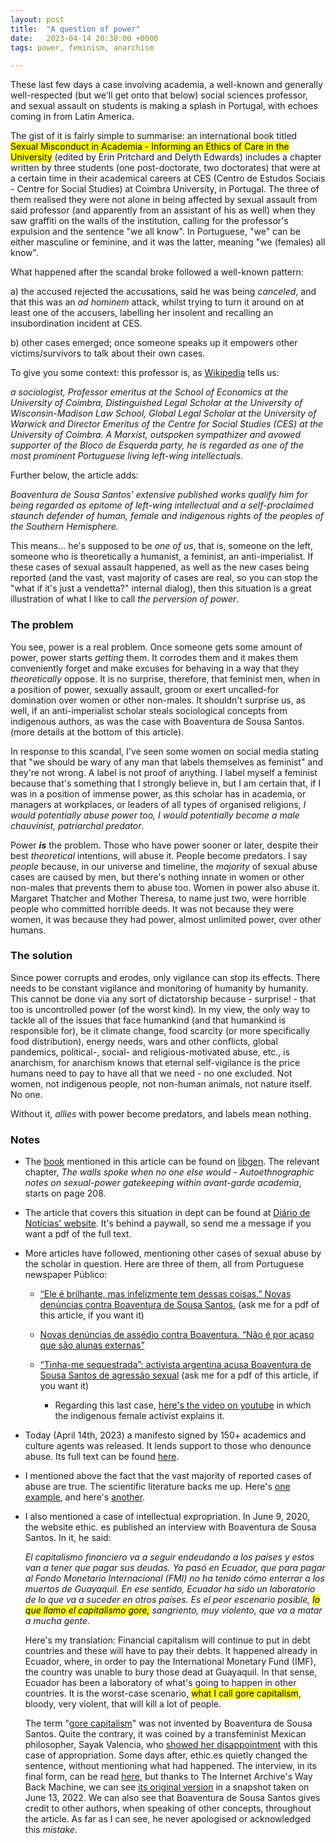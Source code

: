 ```yaml
---
layout: post
title:  "A question of power"
date:   2023-04-14 20:30:00 +0000
tags: power, feminism, anarchism

---
```


These last few days a case involving academia, a well-known and generally well-respected (but we'll get onto that below) social sciences professor, and sexual assault on students is making a splash in Portugal, with echoes coming in from Latin America.

The gist of it is fairly simple to summarise: an international book titled <mark>Sexual Misconduct in Academia - Informing an Ethics of Care in the University</mark>  (edited by Erin Pritchard and Delyth Edwards) includes a chapter written by three students (one post-doctorate, two doctorates) that were at a certain time in their academical careers at CES (Centro de Estudos Sociais - Centre for Social Studies) at Coimbra University, in Portugal. The three of them realised they were not alone in being affected by sexual assault from said professor (and apparently from an assistant of his as well) when they saw graffiti on the walls of the institution, calling for the professor's expulsion and the sentence "we all know". In Portuguese, "we" can be either masculine or feminine, and it was the latter, meaning "we (females) all know".

What happened after the scandal broke followed a well-known pattern:

a) the accused rejected the accusations, said he was being *canceled*, and that this was an *ad hominem* attack, whilst trying to turn it around on at least one of the accusers, labelling her insolent and recalling an insubordination incident at CES.

b) other cases emerged; once someone speaks up it empowers other victims/survivors to talk about their own cases.

To give you some context: this professor is, as [Wikipedia](https://en.wikipedia.org/wiki/Boaventura_de_Sousa_Santos) tells us:

*a sociologist, Professor emeritus at the School of Economics at the University of Coimbra, Distinguished Legal Scholar at the University of Wisconsin-Madison Law School, Global Legal Scholar at the University of Warwick and Director Emeritus of the Centre for Social Studies (CES) at the University of Coimbra. A Marxist, outspoken sympathizer and avowed supporter of the Bloco de Esquerda party, he is regarded as one of the most prominent Portuguese living left-wing intellectuals.*

Further below, the article adds:

*Boaventura de Sousa Santos' extensive published works qualify him for being regarded as epitome of left-wing intellectual and a self-proclaimed staunch defender of human, female and indigenous rights of the peoples of the Southern Hemisphere.*

This means... he's supposed to be *one of us*, that is, someone on the left, someone who is theoretically a humanist, a feminist, an anti-imperialist. If these cases of sexual assault happened, as well as the new cases being reported (and the vast, vast majority of cases are real, so you can stop the "what if it's just a vendetta?" internal dialog), then this situation is a great illustration of what I like to call *the perversion of power*. 

### The problem

You see, power is a real problem. Once someone gets some amount of power, power starts *getting* them. It corrodes them and it makes them conveniently forget and make excuses for behaving in a way that they *theoretically*  oppose. It is no surprise, therefore, that feminist men, when in a position of power, sexually assault, groom or exert uncalled-for domination over women or other non-males. It shouldn't surprise us, as well, if an anti-imperialist scholar steals sociological concepts from indigenous authors, as was the case with Boaventura de Sousa Santos. (more details at the bottom of this article).

In response to this scandal, I've seen some women on social media stating that "we should be wary of any man that labels themselves as feminist" and they're not wrong. A label is not proof of anything. I label myself a feminist because that's something that I strongly believe in, but I am certain that, if I was in a position of immense power, as this scholar has in academia, or managers at workplaces, or leaders of all types of organised religions, *I would potentially abuse power too, I would potentially become a male chauvinist, patriarchal predator*. 

Power ***is*** the problem. Those who have power sooner or later, despite their best *theoretical* intentions, will abuse it. People become predators. I say *people* because, in our universe and timeline, the *majority* of sexual abuse cases are caused by men, but there's nothing innate in women or other non-males that prevents them to abuse too. Women in power also abuse it. Margaret Thatcher and Mother Theresa, to name just two, were horrible people who committed horrible deeds. It was not because they were women, it was because they had power, almost unlimited power, over other humans.

### The solution

Since power corrupts and erodes, only vigilance can stop its effects. There needs to be constant vigilance and monitoring of humanity by humanity. This cannot be done via any sort of dictatorship because - surprise! - that too is uncontrolled power (of the worst kind). In my view, the only way to tackle all of the issues that face humankind (and that humankind is responsible for), be it climate change, food scarcity (or more specifically food distribution), energy needs, wars and other conflicts, global pandemics, political-, social- and religious-motivated abuse, etc., is anarchism, for anarchism knows that eternal self-vigilance is the price humans need to pay to have all that we need - no one excluded. Not women, not indigenous people, not non-human animals, not nature itself. No one.

Without it, *allies* with power become predators, and labels mean nothing. 

### Notes

* The [book](https://www.routledge.com/Sexual-Misconduct-in-Academia-Informing-an-Ethics-of-Care-in-the-University/Pritchard-Edwards/p/book/9781032277516) mentioned in this article can be found on [libgen](http://libgen.is/book/index.php?md5=F4119BB3798A7A9F60023BA57CC86E5F). The relevant chapter, *The walls spoke when no one else would - Autoethnographic notes on sexual-power gatekeeping within avant-garde academia*, starts on page 208.

* The article that covers this situation in dept can be found at [Diário de Notícias' website](https://www.dn.pt/sociedade/todas-sabemos-boaventura-sousa-santos-entre-os-acusados-de-assedio-no-cesuniversidade-de-coimbra--16160057.html). It's behind a paywall, so send me a message if you want a pdf of the full text.

* More articles have followed, mentioning other cases of sexual abuse by the scholar in question. Here are three of them, all from Portuguese newspaper Público:
  
  * [“Ele é brilhante, mas infelizmente tem dessas coisas.” Novas denúncias contra Boaventura de Sousa Santos.](https://www.publico.pt/2023/04/12/sociedade/noticia/brilhante-infelizmente-novas-denuncias-boaventura-sousa-santos-2045876) (ask me for a pdf of this article, if you want it)
  
  * [Novas denúncias de assédio contra Boaventura. “Não é por acaso que são alunas externas”](https://www.publico.pt/2023/04/13/sociedade/noticia/novas-denuncias-assedio-boaventura-nao-acaso-sao-alunas-externas-2045913) 
  
  * [“Tinha-me sequestrada”: activista argentina acusa Boaventura de Sousa Santos de agressão sexual](https://www.publico.pt/2023/04/13/sociedade/noticia/tinhame-sequestrada-activista-argentina-acusa-boaventura-sousa-santos-agressao-sexual-2046062) (ask me for a pdf of this article, if you want it)
    
    * Regarding this last case, [here's the video on youtube](https://www.youtube.com/watch?v=d_121yMu6JU) in which the indigenous female activist explains it.

* Today (April 14th, 2023) a manifesto signed by 150+ academics and culture agents was released. It lends support to those who denounce abuse. Its full text can be found [here](https://www.publico.pt/2023/04/14/sociedade/noticia/sabemos-2046156).

* I mentioned above the fact that the vast majority of reported cases of abuse are true. The scientific literature backs me up. Here's [one example](https://web.archive.org/web/20180101025446/https://icdv.idaho.gov/conference/handouts/False-Allegations.pdf), and here's [another](https://ucr.fbi.gov/crime-in-the-u.s/1996/96sec2.pdf).

* I also mentioned a case of intellectual expropriation. In June 9, 2020, the website ethic. es published an interview with Boaventura de Sousa Santos. In it, he said: 
  
  *El capitalismo financiero va a seguir endeudando a los países y estos van a tener que pagar sus deudas. Ya pasó en Ecuador, que para pagar al Fondo Monetario Internacional (FMI) no ha tenido cómo enterrar a los muertos de Guayaquil. En ese sentido, Ecuador ha sido un laboratorio de lo que va a suceder en otros países. Es el peor escenario posible, <mark>lo que llamo el capitalismo gore,</mark> sangriento, muy violento, que va a matar a mucha gente.*
  
  Here's my translation:
  Financial capitalism will continue to put in debt countries and these will have to pay their debts. It happened already in Ecuador, where, in order to pay the International Monetary Fund (IMF), the country was unable to bury those dead at Guayaquil. In that sense, Ecuador has been a laboratory of what's going to happen in other countries. It is the worst-case scenario, <mark>what I call gore capitalism</mark>, bloody, very violent, that will kill a lot of people.
  
  The term "[gore capitalism](https://books.google.pt/books/about/Gore_Capitalism.html?id=s5OQEAAAQBAJ&redir_esc=y)" was not invented by Boaventura de Sousa Santos. Quite the contrary, it was coined by a transfeminist Mexican philosopher, Sayak Valencia, who [showed her disappointment](https://twitter.com/Maria_Efemere/status/1282800577869516800?t=e4sQz8nwdUMKyaUXxehqAA&s=19) with this case of appropriation. Some days after, ethic.es quietly changed the sentence, without mentioning what had happened.
  The interview, in its final form, can be read [here](https://ethic.es/entrevistas/boaventura-de-sousa-santos-coronavirus/), but thanks to The Internet Archive's Way Back Machine, we can see [its original version](https://web.archive.org/web/20200613195948/https://ethic.es/entrevistas/boaventura-de-sousa-santos-coronavirus/) in a snapshot taken on June 13, 2022. We can also see that Boaventura de Sousa Santos gives credit to other authors, when speaking of other concepts, throughout the article.
  As far as I can see, he never apologised or acknowledged this *mistake*.
